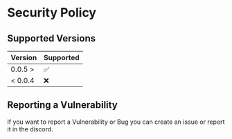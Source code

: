 # Security Policy

## Supported Versions

| Version  | Supported          |
|----------|--------------------|
| 0.0.5 >  | :white_check_mark: |
| < 0.0.4  | :x:                |

## Reporting a Vulnerability

If you want to report a Vulnerability or Bug you can create an issue or report it in the discord.
